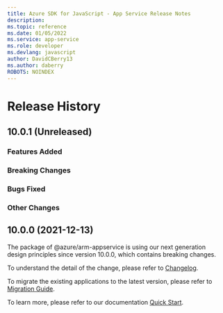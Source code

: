 ```yaml
---
title: Azure SDK for JavaScript - App Service Release Notes
description: 
ms.topic: reference
ms.date: 01/05/2022
ms.service: app-service
ms.role: developer
ms.devlang: javascript
author: DavidCBerry13
ms.author: daberry
ROBOTS: NOINDEX
---
```

# Release History

## 10.0.1 (Unreleased)

### Features Added

### Breaking Changes

### Bugs Fixed

### Other Changes

## 10.0.0 (2021-12-13)

The package of @azure/arm-appservice is using our next generation design principles since version 10.0.0, which contains breaking changes.

To understand the detail of the change, please refer to [Changelog](https://aka.ms/js-track2-changelog).

To migrate the existing applications to the latest version, please refer to [Migration Guide](https://aka.ms/js-track2-migration-guide).

To learn more, please refer to our documentation [Quick Start](https://aka.ms/js-track2-quickstart).
